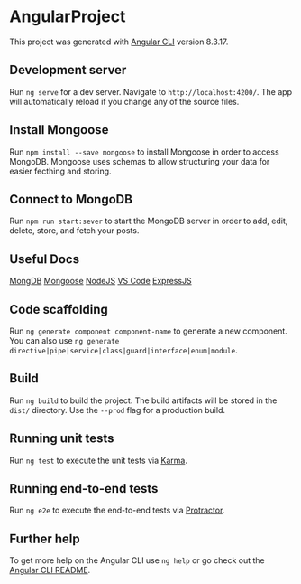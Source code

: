 # AngularProject

This project was generated with [Angular CLI](https://github.com/angular/angular-cli) version 8.3.17.

## Development server

Run `ng serve` for a dev server. Navigate to `http://localhost:4200/`. The app will automatically reload if you change any of the source files.

## Install Mongoose

Run `npm install --save mongoose` to install Mongoose in order to access MongoDB. Mongoose uses schemas to allow structuring your data for easier fecthing and storing.

## Connect to MongoDB

Run `npm run start:sever` to start the MongoDB server in order to add, edit, delete, store, and fetch your posts.

## Useful Docs

[MongDB](https://docs.mongodb.com/)
[Mongoose](https://mongoosejs.com/docs/)
[NodeJS](https://nodejs.org/en/docs/)
[VS Code](https://code.visualstudio.com/docs)
[ExpressJS](https://expressjs.com/)

## Code scaffolding

Run `ng generate component component-name` to generate a new component. You can also use `ng generate directive|pipe|service|class|guard|interface|enum|module`.

## Build

Run `ng build` to build the project. The build artifacts will be stored in the `dist/` directory. Use the `--prod` flag for a production build.

## Running unit tests

Run `ng test` to execute the unit tests via [Karma](https://karma-runner.github.io).

## Running end-to-end tests

Run `ng e2e` to execute the end-to-end tests via [Protractor](http://www.protractortest.org/).

## Further help

To get more help on the Angular CLI use `ng help` or go check out the [Angular CLI README](https://github.com/angular/angular-cli/blob/master/README.md).

